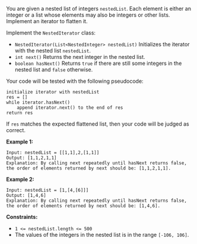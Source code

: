 You are given a nested list of integers `nestedList`. Each element is either
an integer or a list whose elements may also be integers or other lists.
Implement an iterator to flatten it.

Implement the `NestedIterator` class:

  * `NestedIterator(List<NestedInteger> nestedList)` Initializes the iterator with the nested list `nestedList`.
  * `int next()` Returns the next integer in the nested list.
  * `boolean hasNext()` Returns `true` if there are still some integers in the nested list and `false` otherwise.

Your code will be tested with the following pseudocode:

    
    
    initialize iterator with nestedList
    res = []
    while iterator.hasNext()
        append iterator.next() to the end of res
    return res
    

If `res` matches the expected flattened list, then your code will be judged as
correct.



**Example 1:**

    
    
    Input: nestedList = [[1,1],2,[1,1]]
    Output: [1,1,2,1,1]
    Explanation: By calling next repeatedly until hasNext returns false, the order of elements returned by next should be: [1,1,2,1,1].
    

**Example 2:**

    
    
    Input: nestedList = [1,[4,[6]]]
    Output: [1,4,6]
    Explanation: By calling next repeatedly until hasNext returns false, the order of elements returned by next should be: [1,4,6].
    



**Constraints:**

  * `1 <= nestedList.length <= 500`
  * The values of the integers in the nested list is in the range `[-106, 106]`.

